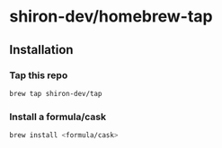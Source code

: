 # shiron-dev/homebrew-tap

## Installation

### Tap this repo

```sh
brew tap shiron-dev/tap
```

### Install a formula/cask

```sh
brew install <formula/cask>
```
